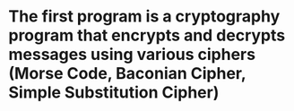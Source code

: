 # The first program is a cryptography program that encrypts and decrypts messages using various ciphers (Morse Code, Baconian Cipher, Simple Substitution Cipher)
